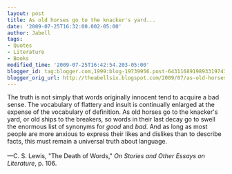 ```yaml
---
layout: post
title: As old horses go to the knacker's yard...
date: '2009-07-25T16:32:00.002-05:00'
author: Jabell
tags:
- Quotes
- Literature
- Books
modified_time: '2009-07-25T16:42:54.203-05:00'
blogger_id: tag:blogger.com,1999:blog-19739956.post-6431168919893319743
blogger_orig_url: http://theabellsix.blogspot.com/2009/07/as-old-horses-go-to-knackers-yard.html
---
```


The truth is not simply that words originally innocent tend to acquire a bad sense. The vocabulary of flattery and insult is continually enlarged at the expense of the vocabulary of definition. As old horses go to the knacker's yard, or old ships to the breakers, so words in their last decay go to swell the enormous list of synonyms for <span style="font-style: italic;">good</span> and <span style="font-style: italic;">bad</span>. And as long as most people are more anxious to express their likes and dislikes than to describe facts, this must remain a universal truth about language.<br /><br />—C. S. Lewis, "The Death of Words," <span style="font-style: italic;">On Stories and Other Essays on Literature</span>, p. 106.